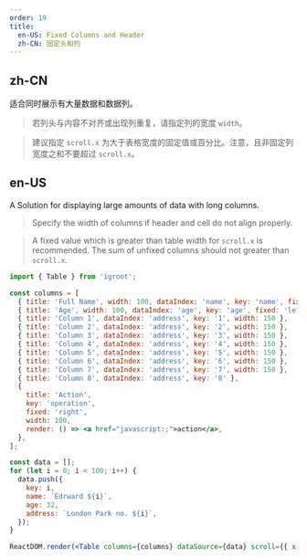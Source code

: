 ```yaml
---
order: 19
title:
  en-US: Fixed Columns and Header
  zh-CN: 固定头和列
---
```


## zh-CN

适合同时展示有大量数据和数据列。

> 若列头与内容不对齐或出现列重复，请指定列的宽度 `width`。

> 建议指定 `scroll.x` 为大于表格宽度的固定值或百分比。注意，且非固定列宽度之和不要超过 `scroll.x`。

## en-US

A Solution for displaying large amounts of data with long columns.

> Specify the width of columns if header and cell do not align properly.

> A fixed value which is greater than table width for `scroll.x` is recommended. The sum of unfixed columns should not greater than `scroll.x`.

````jsx
import { Table } from 'igroot';

const columns = [
  { title: 'Full Name', width: 100, dataIndex: 'name', key: 'name', fixed: 'left' },
  { title: 'Age', width: 100, dataIndex: 'age', key: 'age', fixed: 'left' },
  { title: 'Column 1', dataIndex: 'address', key: '1', width: 150 },
  { title: 'Column 2', dataIndex: 'address', key: '2', width: 150 },
  { title: 'Column 3', dataIndex: 'address', key: '3', width: 150 },
  { title: 'Column 4', dataIndex: 'address', key: '4', width: 150 },
  { title: 'Column 5', dataIndex: 'address', key: '5', width: 150 },
  { title: 'Column 6', dataIndex: 'address', key: '6', width: 150 },
  { title: 'Column 7', dataIndex: 'address', key: '7', width: 150 },
  { title: 'Column 8', dataIndex: 'address', key: '8' },
  {
    title: 'Action',
    key: 'operation',
    fixed: 'right',
    width: 100,
    render: () => <a href="javascript:;">action</a>,
  },
];

const data = [];
for (let i = 0; i < 100; i++) {
  data.push({
    key: i,
    name: `Edrward ${i}`,
    age: 32,
    address: `London Park no. ${i}`,
  });
}

ReactDOM.render(<Table columns={columns} dataSource={data} scroll={{ x: 1500, y: 300 }} />, mountNode);
````
